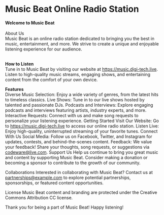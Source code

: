 <h1>Music Beat Online Radio Station</h1>
<b>Welcome to Music Beat</b><br><br>
About Us<br>
Music Beat is an online radio station dedicated to bringing you the best in music, entertainment, and more. We strive to create a unique and enjoyable listening experience for our audience.<br><br>

<b>How to Listen</b><br>
Tune in to Music Beat by visiting our website at https://music.digi-tech.live. Listen to high-quality music streams, engaging shows, and entertaining content from the comfort of your own device.

<b>Features</b><br>
Diverse Music Selection: Enjoy a wide variety of genres, from the latest hits to timeless classics.
Live Shows: Tune in to our live shows hosted by talented and passionate DJs.
Podcasts and Interviews: Explore engaging podcasts and interviews featuring artists, industry experts, and more.
Interactive Requests: Connect with us and make song requests to personalize your listening experience.
Getting Started
Visit Our Website: Go to https://music.digi-tech.live to access our online radio station.
Listen Live: Enjoy high-quality, uninterrupted streaming of your favorite tunes.
Connect With Us
Social Media: Follow us on Facebook, Twitter, and Instagram for updates, contests, and behind-the-scenes content.
Feedback: We value your feedback! Share your thoughts, song requests, or suggestions via codeware@live.com.
Support Us
Help us continue to bring you great music and content by supporting Music Beat. Consider making a donation or becoming a sponsor to contribute to the growth of our community.

Collaborations
Interested in collaborating with Music Beat? Contact us at partnerships@example.com to explore potential partnerships, sponsorships, or featured content opportunities.

License
Music Beat content and branding are protected under the Creative Commons Attribution CC license.

Thank you for being a part of Music Beat! Happy listening!
